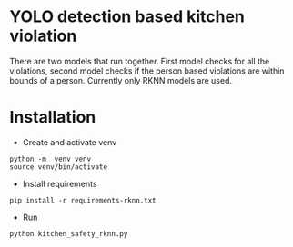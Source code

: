 # YOLO detection based kitchen violation 
There are two models that run together. 
First model checks for all the violations, second model checks if the person based violations are within bounds of a person. 
Currently only RKNN models are used. 

# Installation
*   Create and activate venv
``` 
python -m  venv venv
source venv/bin/activate
```
*   Install requirements
```
pip install -r requirements-rknn.txt
```
*   Run
```
python kitchen_safety_rknn.py
```